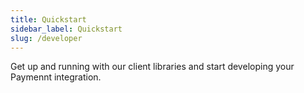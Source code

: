 ```yaml
---
title: Quickstart
sidebar_label: Quickstart
slug: /developer
---
```


Get up and running with our client libraries and start developing your Paymennt integration.
